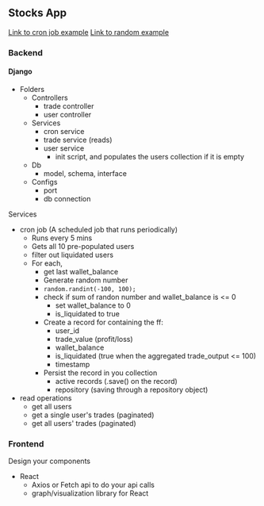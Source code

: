 ## Stocks App
[Link to cron job example](https://gutsytechster.wordpress.com/2019/06/24/how-to-setup-a-cron-job-in-django/#:~:text=Steps%20to%20setup%20a%20cron%20job%20in%20Django&text=Create%20a%20file%20anywhere%20within,will%20be%20your%20cron%20job.)
[Link to random example](https://www.programiz.com/python-programming/examples/random-number)

### Backend
#### Django
- Folders
  - Controllers
    - trade controller
    - user controller
  - Services
    - cron service
    - trade service (reads)
    - user service
      - init script, and populates the users collection if it is empty
  - Db
    - model, schema, interface
  - Configs
    - port
    - db connection

Services 
- cron job (A scheduled job that runs periodically)
  - Runs every 5 mins 
  - Gets all 10 pre-populated users
  - filter out liquidated users
  - For each,
    - get last wallet_balance
    - Generate random number
    - `random.randint(-100, 100);`
    - check if sum of randon number and wallet_balance is <= 0
      - set wallet_balance to 0
      - is_liquidated to true
    - Create a record for containing the ff:
      - user_id
      - trade_value (profit/loss)
      - wallet_balance
      - is_liquidated (true when the aggregated trade_output <= 100)
      - timestamp
    - Persist the record in you collection 
      - active records (.save() on the record)
      - repository (saving through a repository object)
- read operations
  - get all users
  - get a single user's trades (paginated)
  - get all users' trades (paginated)

### Frontend
Design your components
- React
  - Axios or Fetch api to do your api calls
  - graph/visualization library for React
